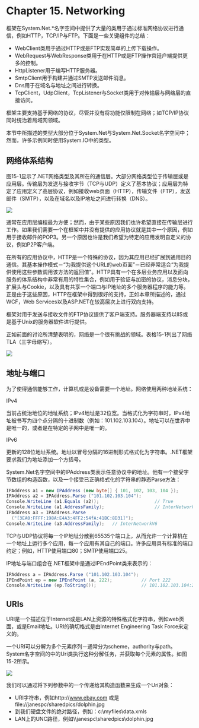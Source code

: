 Chapter 15. Networking
======================

框架在System.Net.\*名字空间中提供了大量的类用于通过标准网络协议进行通信，例如HTTP，TCP/IP与FTP。下面是一些关键组件的总结：

-   WebClient类用于通过HTTP或是FTP实现简单的上传下载操作。
-   WebRequest与WebResponse类用于在HTTP或是FTP操作宫廷户端提供更多的控制。
-   HttpListener用于编写HTTP服务器。
-   SmtpClient用于构建并通过SMTP发送邮件消息。
-   Dns用于在域名与地址之间进行转换。
-   TcpClient，UdpClient，TcpListener与Socket类用于对传输层与网络层的直接访问。

框架主要支持基于网络的协议，尽管并没有将功能仅限制在网络；如TCP/IP协议同时统治着局域网领域。

本节中所描述的类型大部分位于System.Net与System.Net.Socket名字空间中；然而，许多示例同时使用System.IO中的类型。

网络体系结构
------------

图15-1显示了.NET网络类型及其所在的通信层。大部分网络类型位于传输层或是应用层。传输层为发送与接收字节（TCP与UDP）定义了基本协议；应用层为特定了应用定义了高层协议，例如接收web页面（HTTP），传输文件（FTP），发送邮件（SMTP），以及在域名以及IP地址之间进行转换（DNS）。

![](csharp_15_1.png)

通常在应用层编程最为方便；然而，由于某些原因我们也许希望直接在传输层进行工作。如果我们需要一个在框架中并没有提供的应用协议就是其中一个原因，例如用于接收邮件的POP3。另一个原因也许是我们希望为特定的应用发明自定义的协议，例如P2P客户端。

在所有的应用协议中，HTTP是一个特殊的协议，因为其应用已经扩展到通用目的通信。其基本操作模式－“为我提供这个URL的web页面”－已经非常适合“为我提供使用这些参数调用该方法的返回值”。HTTP具有一个在多层业务应用以及面向服务的体系结构中非常有用的特性集合，例如用于验证与加密的协议，消息分块，扩展头与Cookie，以及具有共享一个端口与IP地址的多个服务器程序的能力等。正是由于这些原因，HTTP在框架中得到很好的支持，正如本章所描述的，通过WCF，Web
Services以及ASP.NET在较高层次上进行双向支持。

框架对用于发送与接收文件的FTP协议提供了客户端支持。服务器端支持以IIS或是基于Unix的服务器软件进行提供。

正如前面的讨论所清楚表明的，网络是一个很有挑战的领域。表格15-1列出了网络TLA（三字母缩写）。

![](csharp_table_15_1.png)

地址与端口
----------

为了使得通信能够工作，计算机或是设备需要一个地址。网络使用两种地址系统：

IPv4

当前占统治地位的地址系统；IPv4地址是32位宽。当格式化为字符串时，IPv4地址被书写为四个点分隔的十进制数（例如：101.102.103.104）。地址可以在世界中是唯一的，或者是在特定的子网中是唯一的。

IPv6

更新的128位地址系统。地址以冒号分隔的16进制形式格式化为字符串。.NET框架要求我们为地址添加一个方括号。

System.Net名字空间中的IPAddress类表示任意协议中的地址。他有一个接受字节数组的构造函数，以及一个接受已正确格式化的字符串的静态Parse方法：

``` csharp
IPAddress a1 = new IPAddress (new byte[] { 101, 102, 103, 104 });
IPAddress a2 = IPAddress.Parse ("101.102.103.104");
Console.WriteLine (a1.Equals (a2));                     // True
Console.WriteLine (a1.AddressFamily);                   // InterNetwork
IPAddress a3 = IPAddress.Parse
  ("[3EA0:FFFF:198A:E4A3:4FF2:54fA:41BC:8D31]");
Console.WriteLine (a3.AddressFamily);   // InterNetworkV6
```

TCP与UDP协议将每一个IP地址分散到65535个端口上，从而允许一个计算机在一个地址上运行多个应用，每一个应用有其自己的端口。许多应用具有标准的端口约定；例如，HTTP使用端口80；SMTP使用端口25。

IP地址与端口组合在.NET框架中是通过IPEndPoint类来表示的：

``` csharp
IPAddress a = IPAddress.Parse ("101.102.103.104");
IPEndPoint ep = new IPEndPoint (a, 222);           // Port 222
Console.WriteLine (ep.ToString());                 // 101.102.103.104:222
```

URIs
----

URI是一个描述位于Internet或是LAN上资源的特殊格式化字符串，例如web页面，或是Email地址。URI的确切格式是由Internet
Engineering Task Force来定义的。

一个URI可以分解为多个元素序列－通常分为scheme，authority与path。System名字空间的中的Uri类执行这种分解任务，并获取每个元素的属性。如图15-2所示。

![](csharp_15_2.png)

我们可以通过将下列参数中的一个传递给其构造函数来生成一个Uri对象：

-   URI字符串，例如http://www.ebay.com
    或是file://janespc/sharedpics/dolphin.jpg
-   到我们硬盘文件的绝对路径，例如：c:\\myfiles\\data.xmls
-   LAN上的UNC路径，例如\\\\janespc\\sharedpics\\dolphin.jpg

